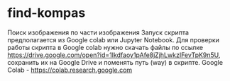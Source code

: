 # find-kompas
Поиск изображения по части изображения
Запуск скрипта предполагается из Google colab или Jupyter Notebook. Для проверки работы скрипта в Google colab нужно скачать файлы по ссылке https://drive.google.com/open?id=1Ikdfaoy1pAfe8jZjhLwkzIFevTpK9n5U, сохранить их на Google Drive и поменять путь (way) в скрипте.
Google Colab - https://colab.research.google.com
